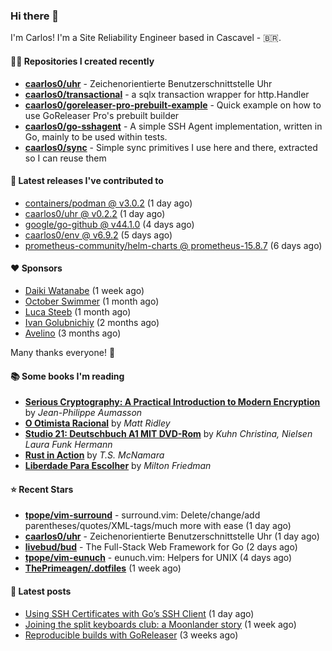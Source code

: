 ### Hi there 👋

I'm Carlos! I'm a Site Reliability Engineer based in Cascavel - 🇧🇷.

#### 👨‍💻 Repositories I created recently
- **[caarlos0/uhr](https://github.com/caarlos0/uhr)** - Zeichenorientierte Benutzerschnittstelle Uhr
- **[caarlos0/transactional](https://github.com/caarlos0/transactional)** - a sqlx transaction wrapper for http.Handler
- **[caarlos0/goreleaser-pro-prebuilt-example](https://github.com/caarlos0/goreleaser-pro-prebuilt-example)** - Quick example on how to use GoReleaser Pro&#39;s prebuilt builder
- **[caarlos0/go-sshagent](https://github.com/caarlos0/go-sshagent)** - A simple SSH Agent implementation, written in Go, mainly to be used within tests.
- **[caarlos0/sync](https://github.com/caarlos0/sync)** - Simple sync primitives I use here and there, extracted so I can reuse them

#### 🚀 Latest releases I've contributed to


- [containers/podman @ v3.0.2](https://github.com/containers/podman/releases/tag/v3.0.2) (1 day ago)
- [caarlos0/uhr @ v0.2.2](https://github.com/caarlos0/uhr/releases/tag/v0.2.2) (1 day ago)
- [google/go-github @ v44.1.0](https://github.com/google/go-github/releases/tag/v44.1.0) (4 days ago)
- [caarlos0/env @ v6.9.2](https://github.com/caarlos0/env/releases/tag/v6.9.2) (5 days ago)
- [prometheus-community/helm-charts @ prometheus-15.8.7](https://github.com/prometheus-community/helm-charts/releases/tag/prometheus-15.8.7) (6 days ago)

#### ❤️ Sponsors
- [Daiki Watanabe](https://github.com/daikw) (1 week ago)
- [October Swimmer](https://github.com/octoberswimmer) (1 month ago)
- [Luca Steeb](https://github.com/steebchen) (1 month ago)
- [Ivan Golubnichiy](https://github.com/h1kkan) (2 months ago)
- [Avelino](https://github.com/avelino) (3 months ago)

Many thanks everyone! 🙏

#### 📚 Some books I'm reading
- **[Serious Cryptography: A Practical Introduction to Modern Encryption](https://www.goodreads.com/book/show/36265193-serious-cryptography)** by _Jean-Philippe Aumasson_
- **[O Otimista Racional](https://www.goodreads.com/book/show/32706964-o-otimista-racional)** by _Matt Ridley_
- **[Studio 21: Deutschbuch A1 MIT DVD-Rom](https://www.goodreads.com/book/show/25495148-studio-21)** by _Kuhn Christina, Nielsen Laura Funk Hermann_
- **[Rust in Action](https://www.goodreads.com/book/show/45731908-rust-in-action)** by _T.S. McNamara_
- **[Liberdade Para Escolher](https://www.goodreads.com/book/show/17238591-liberdade-para-escolher)** by _Milton Friedman_

#### ⭐ Recent Stars


- **[tpope/vim-surround](https://github.com/tpope/vim-surround)** - surround.vim: Delete/change/add parentheses/quotes/XML-tags/much more with ease (1 day ago)
- **[caarlos0/uhr](https://github.com/caarlos0/uhr)** - Zeichenorientierte Benutzerschnittstelle Uhr (1 day ago)
- **[livebud/bud](https://github.com/livebud/bud)** - The Full-Stack Web Framework for Go (2 days ago)
- **[tpope/vim-eunuch](https://github.com/tpope/vim-eunuch)** - eunuch.vim: Helpers for UNIX (4 days ago)
- **[ThePrimeagen/.dotfiles](https://github.com/ThePrimeagen/.dotfiles)** (1 week ago)

#### 📄 Latest posts
- [Using SSH Certificates with Go’s SSH Client](https://carlosbecker.com/posts/golang-ssh-client-certificates/) (1 day ago)
- [Joining the split keyboards club: a Moonlander story](https://carlosbecker.com/posts/split-keyboard-moonlander/) (1 week ago)
- [Reproducible builds with GoReleaser](https://carlosbecker.com/posts/goreleaser-reproducible-buids/) (3 weeks ago)
